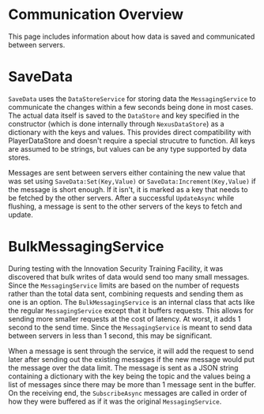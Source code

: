 # Communication Overview
This page includes information about how data is saved and communicated
between servers.

# SaveData
`SaveData` uses the `DataStoreService` for storing data the `MessagingService`
to communicate the changes within a few seconds being done in most cases. The
actual data itself is saved to the `DataStore` and key specified in the constructor
(which is done internally through `NexusDataStore`) as a dictionary with the keys
and values. This provides direct compatibility with PlayerDataStore and doesn't require
a special strucutre to function. All keys are assumed to be strings, but values can
be any type supported by data stores.

Messages are sent between servers either containing the new value that was set using
`SaveData:Set(Key,Value)` or `SaveData:Increment(Key,Value)` if the message is short enough.
If it isn't, it is marked as a key that needs to be fetched by the other servers.
After a successful `UpdateAsync` while flushing, a message is sent to the other servers
of the keys to fetch and update.

# BulkMessagingService
During testing with the Innovation Security Training Facility, it was discovered that
bulk writes of data would send too many small messages. Since the `MessagingService`
limits are based on the number of requests rather than the total data sent, combining requests
and sending them as one is an option. The `BulkMessagingService` is an internal class
that acts like the regular `MessagingService` except that it buffers requests. This allows
for sending more smaller requests at the cost of latency. At worst, it adds 1 second to the
send time. Since the `MessagingService` is meant to send data between servers in less than
1 second, this may be significant.

When a message is sent through the service, it will add the request to send later after
sending out the existing messages if the new message would put the message over the data
limit. The message is sent as a JSON string containing a dictionary with the key being the
topic and the values being a list of messages since there may be more than 1 message sent
in the buffer. On the receiving end, the `SubscribeAsync` messages are called in order of
how they were buffered as if it was the original `MessagingService`.